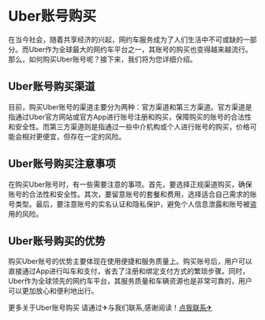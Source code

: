 # Uber账号购买

在当今社会，随着共享经济的兴起，网约车服务成为了人们生活中不可或缺的一部分。而Uber作为全球最大的网约车平台之一，其账号的购买也变得越来越流行。那么，如何购买Uber账号呢？接下来，我们将为您详细介绍。

## Uber账号购买渠道

目前，购买Uber账号的渠道主要分为两种：官方渠道和第三方渠道。官方渠道是指通过Uber官方网站或官方App进行账号注册和购买，保障购买的账号的合法性和安全性。而第三方渠道则是指通过一些中介机构或个人进行账号的购买，价格可能会相对更便宜，但存在一定的风险。

## Uber账号购买注意事项

在购买Uber账号时，有一些需要注意的事项。首先，要选择正规渠道购买，确保账号的合法性和安全性。其次，要留意账号的套餐和费用，选择适合自己需求的账号类型。最后，要注意账号的实名认证和隐私保护，避免个人信息泄露和账号被盗用的风险。

## Uber账号购买的优势

购买Uber账号的优势主要体现在使用便捷和服务质量上。购买账号后，用户可以直接通过App进行叫车和支付，省去了注册和绑定支付方式的繁琐步骤。同时，Uber作为全球领先的网约车平台，其服务质量和车辆资源也是非常可靠的，用户可以更加放心和便利地出行。

更多关于Uber账号购买 请通过✈与我们联系,感谢阅读！[点我联系✈](https://m.G208.com)